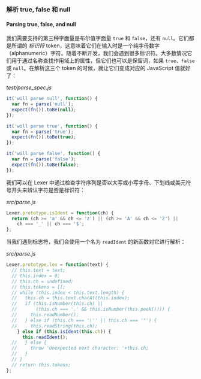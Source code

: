 ### 解析 true, false 和 null
#### Parsing true, false, and null

我们需要支持的第三种字面量是布尔值字面量 `true` 和 `false`，还有 `null`。它们都是所谓的 _标识符_ token，这意味着它们在输入时是一个纯字母数字（alphanumeric）字符。随着不断开发，我们会遇到很多标识符。大多数情况它们用于通过名称查找作用域上的属性，但它们也可以是保留词，如果 `true`、`false` 或 `null`。在解析这三个 token 的时候，就让它们变成对应的 JavaScript 值就好了：

_test/parse_spec.js_

```js
it('will parse null', function() {
  var fn = parse('null');
  expect(fn()).toBe(null);
});

it('will parse true', function() {
  var fn = parse('true');
  expect(fn()).toBe(true);
});

it('will parse false', function() {
  var fn = parse('false');
  expect(fn()).toBe(false);
});
```

我们可以在 Lexer 中通过检查字符序列是否以大写或小写字母、下划线或美元符号开头来辨认字符是否是标识符：

_src/parse.js_

```js
Lexer.prototype.isIdent = function(ch) {
  return (ch >= 'a' && ch <= 'z') || (ch >= 'A' && ch <= 'Z') ||
    ch === '_' || ch === '$';
};
```

当我们遇到标志符，我们会使用一个名为 `readIdent` 的新函数对它进行解析：

_src/parse.js_

```js
Lexer.prototype.lex = function(text) {
  // this.text = text;
  // this.index = 0;
  // this.ch = undefined;
  // this.tokens = [];
  // while (this.index < this.text.length) {
  //   this.ch = this.text.charAt(this.index);
  //   if (this.isNumber(this.ch) ||
  //       (this.ch === '.' && this.isNumber(this.peek()))) {
  //     this.readNumber();
  //   } else if (this.ch === '\'' || this.ch === '"') {
  //     this.readString(this.ch);
    } else if (this.isIdent(this.ch)) {
      this.readIdent();
  //   } else {
  //     throw 'Unexpected next character: '+this.ch;
  //   }
  // }
  // return this.tokens;
};
```